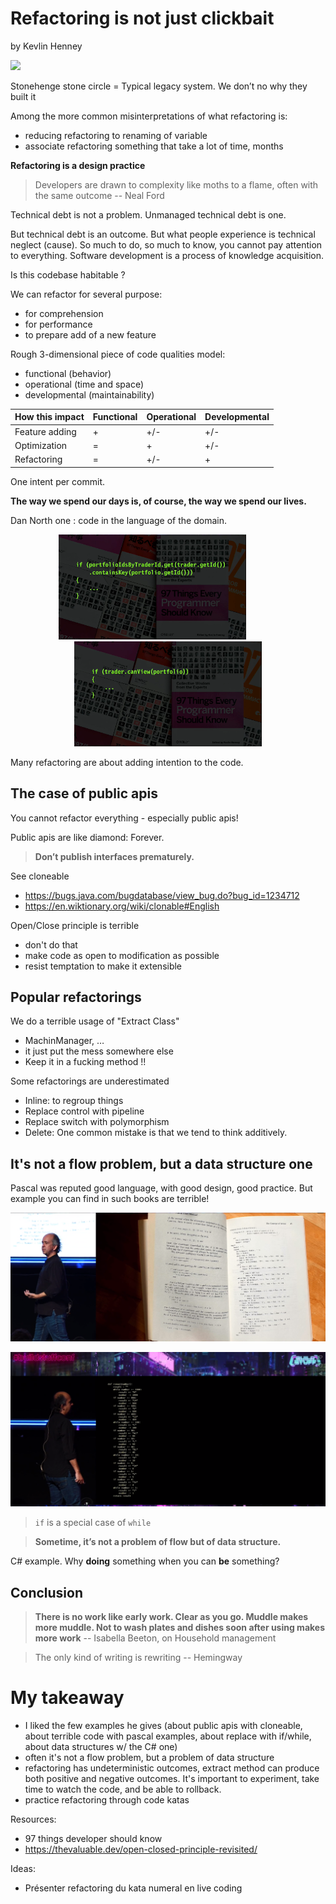 # Refactoring is not just clickbait

by Kevlin Henney

![](files/kevlin_henney.jpg)

Stonehenge stone circle = Typical legacy system. We don’t no why they built it

Among the more common misinterpretations of what refactoring is:
- reducing refactoring to renaming of variable
- associate refactoring something that take a lot of time, months

**Refactoring is a design practice**

> Developers are drawn to complexity like moths to a flame, often with the same outcome -- Neal Ford

Technical debt is not a problem. Unmanaged technical debt is one. 

But technical debt is an outcome. But what people experience is technical neglect (cause).
So much to do, so much to know, you cannot pay attention to everything.
Software development is a process of knowledge acquisition.

Is this codebase habitable ?

We can refactor for several purpose:
- for comprehension
- for performance
- to prepare add of a new feature

Rough 3-dimensional piece of code qualities model:
- functional (behavior)
- operational (time and space)
- developmental (maintainability)


| How this impact | Functional | Operational | Developmental |
|-----------------|------------|-------------|---------------|
| Feature adding  | +          | +/-         | +/-           |
| Optimization    | =          | +           | +/-           |
| Refactoring     | =          | +/-         | +             |


One intent per commit.

**The way we spend our days is, of course, the way we spend our lives.**

Dan North one : code in the language of the domain.


<p align="center">
    <img src="files/dan-north-a.png" width="300px" style="margin-right: 50px">
    <img src="files/dan-north-b.png" width="300px">
</p>

Many refactoring are about adding intention to the code.

## The case of public apis

You cannot refactor everything - especially public apis! 

Public apis are like diamond: Forever.

> **Don’t publish interfaces prematurely.**

See cloneable
- https://bugs.java.com/bugdatabase/view_bug.do?bug_id=1234712
- https://en.wiktionary.org/wiki/clonable#English

Open/Close principle is terrible
- don't do that
- make code as open to modification as possible 
- resist temptation to make it extensible

## Popular refactorings

We do a terrible usage of "Extract Class"
- MachinManager, …
- it just put the mess somewhere else
- Keep it in a fucking method !!

Some refactorings are underestimated
- Inline: to regroup things
- Replace control with pipeline
- Replace switch with polymorphism
- Delete: One common mistake is that we tend to think additively.

## It's not a flow problem, but a data structure one

Pascal was reputed good language, with good design, good practice. But example you can find in such books are terrible!

![](files/pascal-sample.png)

![](files/roman-numerals.png)
> `if` is a special case of `while`

> **Sometime, it’s not a problem of flow but of data structure.**

C# example. Why **doing** something when you can **be** something?

## Conclusion

> **There is no work like early work. Clear as you go. Muddle makes more muddle. Not to wash plates and dishes soon after using makes more work** -- Isabella Beeton, on Household management

> The only kind of writing is rewriting -- Hemingway

# My takeaway

- I liked the few examples he gives (about public apis with cloneable, about terrible code with pascal examples, about replace with if/while, about data structures w/ the C# one)
- often it's not a flow problem, but a problem of data structure
- refactoring has undeterministic outcomes, extract method can produce both positive and negative outcomes. It's important to experiment, take time to watch the code, and be able to rollback.
- practice refactoring through code katas

Resources:
- 97 things developer should know
- https://thevaluable.dev/open-closed-principle-revisited/

Ideas: 
- Présenter refactoring du kata numeral en live coding